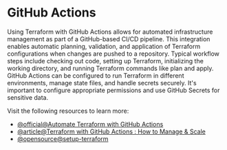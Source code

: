 # GitHub Actions

Using Terraform with GitHub Actions allows for automated infrastructure management as part of a GitHub-based CI/CD pipeline. This integration enables automatic planning, validation, and application of Terraform configurations when changes are pushed to a repository. Typical workflow steps include checking out code, setting up Terraform, initializing the working directory, and running Terraform commands like plan and apply. GitHub Actions can be configured to run Terraform in different environments, manage state files, and handle secrets securely. It's important to configure appropriate permissions and use GitHub Secrets for sensitive data.

Visit the following resources to learn more:

- [@official@Automate Terraform with GitHub Actions](https://developer.hashicorp.com/terraform/tutorials/automation/github-actions)
- [@article@Terraform with GitHub Actions : How to Manage & Scale](https://spacelift.io/blog/github-actions-terraform)
- [@opensource@setup-terraform](https://github.com/hashicorp/setup-terraform)